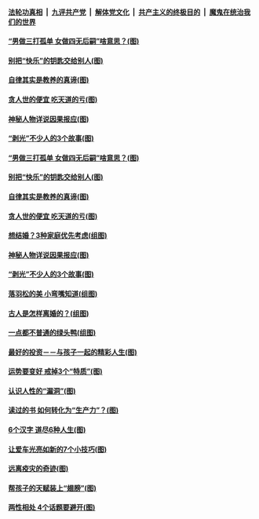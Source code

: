 

####  [法轮功真相](../../../../basic/blob/master/README.md?t=02091501) &nbsp;|&nbsp; [九评共产党](../../../../9ping.md/blob/master/README.md?t=02091501) &nbsp;|&nbsp; [解体党文化](../../../../jtdwh.md/blob/master/README.md?t=02091501)  &nbsp;|&nbsp; [共产主义的终极目的](../../../../gczydzjmd.md/blob/master/README.md?t=02091501) &nbsp;|&nbsp; [魔鬼在统治我们的世界](../../../../mgztzwmdsj.md/blob/master/README.md?t=02091501) 

#### [“男做三打孤单 女做四无后嗣”啥意思？(图)](../pages/p8/961918.md?t=02091501) 

#### [别把“快乐”的钥匙交给别人(图)](../pages/p8/961472.md?t=02091501) 

#### [自律其实是教养的真谛(图)](../pages/p8/961848.md?t=02091501) 

#### [贪人世的便宜 吃天道的亏(图)](../pages/p8/961840.md?t=02091501) 

#### [神秘人物详说因果报应(图)](../pages/p8/961469.md?t=02091501) 

#### [“剥光”不少人的3个故事(图)](../pages/p8/961486.md?t=02091501) 

#### [“男做三打孤单 女做四无后嗣”啥意思？(图)](../pages/p8/961918.md?t=02091501) 

#### [别把“快乐”的钥匙交给别人(图)](../pages/p8/961472.md?t=02091501) 

#### [自律其实是教养的真谛(图)](../pages/p8/961848.md?t=02091501) 

#### [贪人世的便宜 吃天道的亏(图)](../pages/p8/961840.md?t=02091501) 

#### [想结婚？3种家庭优先考虑(组图)](../pages/p8/961826.md?t=02091501) 

#### [神秘人物详说因果报应(图)](../pages/p8/961469.md?t=02091501) 

#### [“剥光”不少人的3个故事(图)](../pages/p8/961486.md?t=02091501) 

#### [落羽松的美 小弯嘴知道(组图)](../pages/p8/961672.md?t=02091501) 

#### [古人是怎样离婚的？(组图)](../pages/p8/961235.md?t=02091501) 


#### [一点都不普通的绿头鸭(组图)](../pages/p8/961663.md?t=02091501) 

#### [最好的投资－－与孩子一起的精彩人生(图)](../pages/p8/961644.md?t=02091501) 

#### [运势要变好 戒掉3个“特质”(图)](../pages/p8/961614.md?t=02091501) 

#### [认识​人性的“漏洞”(图)](../pages/p8/961230.md?t=02091501) 

#### [读过的书 如何转化为“生产力”？(图)](../pages/p8/960097.md?t=02091501) 

#### [6个汉字 道尽6种人生(图)](../pages/p8/961509.md?t=02091501) 

#### [让爱车光亮如新的7个小技巧(图)](../pages/p8/961536.md?t=02091501) 

#### [远离疫灾的奇迹(图)](../pages/p8/961245.md?t=02091501) 

#### [帮孩子的天赋装上“翅膀”(图)](../pages/p8/960095.md?t=02091501) 

#### [两性相处 4个话题要避开(图)](../pages/p8/961417.md?t=02091501) 

